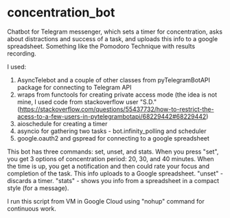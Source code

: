 # concentration_bot
Chatbot for Telegram messenger, which sets a timer for concentration, asks about distractions and success of a task, and uploads this info to a google spreadsheet. Something like the Pomodoro Technique with results recording.

I used:
1. AsyncTelebot and a couple of other classes from pyTelegramBotAPI package for connecting to Telegram API
2. wraps from functools for creating private access mode (the idea is not mine, I used code from stackoverflow user "S.D." (https://stackoverflow.com/questions/55437732/how-to-restrict-the-acess-to-a-few-users-in-pytelegrambotapi/68229442#68229442)
3. aioschedule for creating a timer
4. asyncio for gathering two tasks - bot.infinity_polling and scheduler
5. google.oauth2 and gspread for connecting to a google spreadsheet

This bot has three commands: set, unset, and stats. When you press "set", you get 3 options of concentration period: 20, 30, and 40 minutes. When the time is up, you get a notification and then could rate your focus and completion of the task. This info uploads to a Google spreadsheet. "unset" - discards a timer. "stats" - shows you info from a spreadsheet in a compact style (for a message).

I run this script from VM in Google Cloud using "nohup" command for continuous work.
